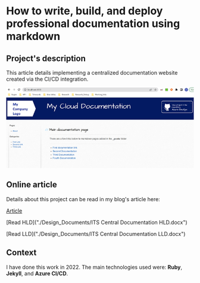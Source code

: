 # How to write, build, and deploy professional documentation using markdown 

## Project's description

This article details implementing a centralized documentation website created via the CI/CD integration.

![Components communication's diagram](./images/documentationintegration1.webp)

## Online article
Details about this project can be read in my blog's article here: 

[Article](https://www.ideliversoft.com/post/how-to-write-build-and-deploy-professional-documentation-using-markdown)

[Read HLD]("./Design_Documents/ITS Central Documentation HLD.docx")

[Read LLD]("./Design_Documents/ITS Central Documentation LLD.docx")

## Context
I have done this work in 2022. The main technologies used were: **Ruby**, **Jekyll**, and **Azure CI/CD**.

